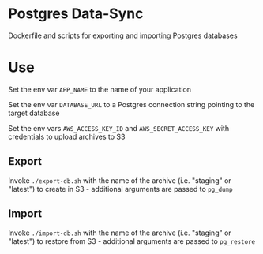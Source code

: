 # Postgres Data-Sync

Dockerfile and scripts for exporting and importing Postgres databases

# Use

Set the env var `APP_NAME` to the name of your application

Set the env var `DATABASE_URL` to a Postgres connection string pointing to the target database

Set the env vars `AWS_ACCESS_KEY_ID` and `AWS_SECRET_ACCESS_KEY` with credentials to upload archives to S3

## Export

Invoke `./export-db.sh` with the name of the archive (i.e. "staging" or "latest") to create in S3 - additional arguments are passed to `pg_dump`

## Import

Invoke `./import-db.sh` with the name of the archive (i.e. "staging" or "latest") to restore from S3 - additional arguments are passed to `pg_restore`
